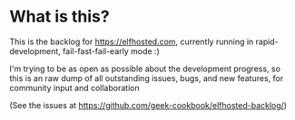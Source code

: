 # What is this?

This is the backlog for https://elfhosted.com, currently running in rapid-development, fail-fast-fail-early mode :)

I'm trying to be as open as possible about the development progress, so this is an raw dump of all outstanding issues, bugs, and new features, for community input and collaboration

(See the issues at https://github.com/geek-cookbook/elfhosted-backlog/)